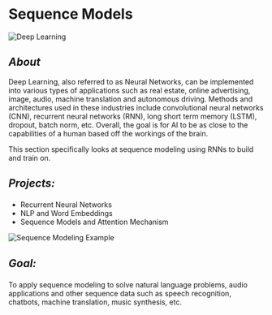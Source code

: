 <h1><strong> Sequence Models </strong></h1>

![Deep Learning](https://thumbor.forbes.com/thumbor/fit-in/1200x0/filters%3Aformat%28jpg%29/https%3A%2F%2Fspecials-images.forbesimg.com%2Fimageserve%2F1132912604%2F0x0.jpg%3FcropX1%3D0%26cropX2%3D3840%26cropY1%3D0%26cropY2%3D2160)

<h2><strong><em> About </em></strong></h2>

<p>Deep Learning, also referred to as Neural Networks, can be implemented into various types of applications such as real estate, online advertising, image, audio,
 machine translation and autonomous driving. Methods and architectures used in these industries include convolutional neural networks (CNN), recurrent neural
 networks (RNN), long short term memory (LSTM), dropout, batch norm, etc. Overall, the goal is for AI to be as close to the capabilities of a human based off
 the workings of the brain. </p>

<p>This section specifically looks at sequence modeling using RNNs to build and train on.</p>

<h2><p><strong><em>Projects:</em></strong></p></h2>

<ul>
<li>Recurrent Neural Networks</li>
<li>NLP and Word Embeddings</li>
<li>Sequence Models and Attention Mechanism</li>
</ul>

![Sequence Modeling Example](https://miro.medium.com/max/1800/1*qB8HCZkpMaJ48LqhktRxaA.png)
<h2><p><strong><em>Goal:</em></strong></p></h2>

<p>To apply sequence modeling to solve natural language problems, audio applications and other sequence data such as speech recognition, chatbots, machine 
translation, music synthesis, etc. </p>
